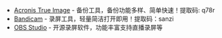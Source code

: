 - [Acronis True Image](https://www.alipan.com/s/F3S51xgKhqr) - 备份工具，备份功能多样、简单快速！提取码: q78r
- [Bandicam](https://wqqwdk.lanzn.com/iOvDI2486ggd) - 录屏工具，轻量简洁打开即用！提取码：sanzi
- [OBS Studio](https://obsproject.com/) - 开源录屏软件，功能丰富支持直播录屏等